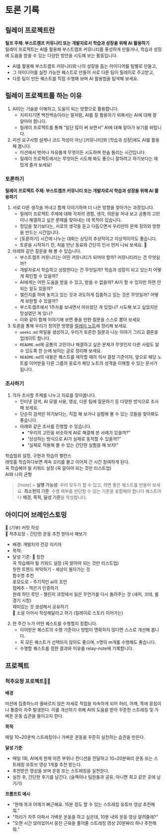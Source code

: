 # 토론 기록

## 릴레이 프로젝트란

**릴프 주제: 부스트캠프 커뮤니티 또는 개발자로서 학습과 성장을 위해 AI 활용하기**  
릴레이 프로젝트는 AI를 활용해 부스트캠프 커뮤니티를 풍성하게 만들거나, 학습과 성장에 도움을 받을 수 있는 다양한 방안을 시도해 보는 활동입니다.

- AI를 활용해 부스트캠프 커뮤니티와 나의 성장을 돕는 아이디어를 팀별로 만들고,
- 그 아이디어를 실천 가능한 퀘스트로 만들어 서로 다른 팀이 릴레이로 주고받고,
- 다른 팀이 만든 퀘스트를 직접 수행해 보며 AI 활용법을 탐색해 보세요.

## 릴레이 프로젝트를 하는 이유

1. AI라는 기술을 이해하고, 도움이 되는 방향으로 활용합니다.
   - 지피지기면 백전백승이라는 말처럼, AI를 잘 활용하기 위해서는 AI에 대해 잘 알아야 합니다.
   - 릴레이 프로젝트를 통해 “일단 많이 써 보면서” AI에 대해 알아가 보기를 바랍니다.
2. 미션 요구사항 설계나 코드 작성이 아닌 \[커뮤니티\]와 \[학습과 성장\]에도 AI를 활용해 봅니다.
   - 미션에서 벗어나 자유롭게 무엇이든 시도하며 한숨 돌리는 시간입니다.
   - 릴레이 프로젝트에서는 무엇이든 시도해 봐도 좋으니 잘하려고 하기보다는 재밌게 즐겨 보세요!

### 토론하기

**릴레이 프로젝트 주제: 부스트캠프 커뮤니티 또는 개발자로서 학습과 성장을 위해 AI 활용하기**

1. 서로 다른 생각을 꺼내고 함께 이야기하며 더 나은 방향을 찾아가는 과정입니다.
   - 릴레이 프로젝트 주제에 대해 각자의 경험, 생각, 의문을 꺼내 보고 공통의 고민이나 해결하고 싶은 문제를 찾아내는 데 목적이 있습니다.
   - 정답을 찾기보다는, 서로의 생각을 듣고 다듬으면서 우리만의 문제 정의와 방향을 만드는 시간입니다.
   - \[토론하기\] 시간에 나누는 대화는 상당히 추상적이고 이상적이어도 좋습니다.
   - 토론을 시작하기 전, 처음 만난 동료와 간단히 인사 먼저 나눠 보세요. 🤗
2. 아래와 같은 질문을 해 볼 수 있습니다.
   - 부스트캠프 커뮤니티는 어떤 커뮤니티가 되어야 할까? 커뮤니티라는 건 무엇일까?
   - 개발자로서 학습하고 성장한다는 건 무엇일까? 학습과 성장이 되고 있는지 어떻게 확인할 수 있을까?
   - AI에게는 어떤 도움을 받을 수 있고, 받을 수 없을까? AI가 할 수 있지만 하면 안 되는 일도 있을까?
   - 챌린지를 하며 놓치고 있는 것과 과도하게 집중하고 있는 것은 무엇일까? 어떻게 보완할 수 있을까?
   - 부스트캠프에서 1주차를 보내면서 아쉬웠던 게 있었나? 시도해 보고 싶었지만 망설였던 게 있나?
   - 이와 같이 함께 이야기해 보면 좋을 만한 질문을 스스로 뽑아 보세요
3. 토론을 통해 우리가 정의한 방향을 [릴레이 노트](https://www.notion.so/233b9dd86abe80228cf4eab86f870d38?pvs=21)에 정리해 보세요.
   - `week1.md` 파일을 생성하고, 우리가 토론한 질문과 나눈 이야기 그리고 결론을 업데이트 합니다.
   - `README.md`에 공통의 고민이나 해결하고 싶은 문제가 무엇인지 다른 사람도 알 수 있도록 한 눈에 보이는 글로 정리해 보세요.
   - `README.md`의 내용은 퀘스트를 제작할 때의 의사 결정 기준이자, 앞으로 해당 노트를 이어받을 다른 그룹의 동료가 해당 노트의 성격을 이해할 수 있는 문서가 됩니다.

### 조사하기

1. 각자 조사할 주제를 나누고 자료를 찾아봅니다.
   - 인터넷 검색, AI 모델 사용, 영상, 다른 팀에 질문하기 등 다양한 방식으로 조사해 보세요.
   - 단순히 검색만 하기보다는, 직접 해 보거나 실험해 볼 수 있는 것들을 찾아봐도 좋습니다.
   - 아래와 같은 조사를 진행할 수 있습니다.
     - “우리의 고민을 비슷하게 AI로 해결해 본 사례가 있을까?”
     - “상상하는 방식으로 AI가 실제로 동작할 수 있을까?”
     - “실제로 적용해 볼 수 있는 간단한 실험을 해 보자!”

학습범위 설정, 구현과 학습의 밸런스  
래빗홀 학습하다보면 계속 꼬리를 물고 이어져 긴 시간 참여하게 된다.  
꼭 학습해야 될 키워드 설정 (꼭 알아야 되는 것만 리스트업)  
AI와 나의 균형

> [!note] > **실행 가능성**: 우리 모두가 할 수 있고, 하면 좋은 퀘스트를 만들어 보세요.
> **최소한의 기준**: 수행 여부를 판단할 수 있는 기준을 포함해야 합니다
> 퀘스트마다 **배경, 목적, 달성 기준**을 작성합니다.

## 아이디어 브레인스토밍

🌟 (기부) 커밋 작성  
🌟 척추요정 - 간단한 운동 추천 받아서 해보기

- 배경: 개발자의 건강 지키자
- 목적:
- 달성 기준:
  🌟 칭찬  
  꼭 학습해야 될 키워드 설정 (꼭 알아야 되는 것만 리스트업)  
  핫한 트렌드 파악하기 - 세상이 돌아가는 것  
  함수명 추천  
  포모도로 - 주기적인 ai의 조언  
  점메추 - 먹은거 인증하기  
  원래 하던 루틴 - 챌린지 과정에서 잃은 무언가를 다시 돌려주는 것 (새피, 코테, 롤 경기 시청)  
  재미있는 것 생성해서 공유하기  
  🌟 소설 이어서 작성해달라고 하기 (릴레이로 스토리 이어가는)

2. 한 주간 누가 어떤 퀘스트를 수행할지 정합니다.
   - 이어받은 퀘스트의 수행 기준이나 방법이 명확하지 않다면 스스로 개선해 봅니다.
   - 꼭 모든 퀘스트가 선택되지 않아도 좋으며, n명이 m개를 수행해도 좋습니다.
   - 수행할 퀘스트를 정한 결과와 이유를 relay-note에 기록합니다.

## 프로젝트

### 척추요청 프로젝트🏃‍♂️

**배경**

미션에 집중하느라 올바르지 않은 자세로 작업을 지속하게 되어 허리, 어깨, 목에 뭉침이나 통증이 자주 발생한다. 이를 개선하기 위해 AI의 도움을 받아 꾸준한 스트레칭 및 가벼운 운동 습관을 들이고자 한다.

**목적**

매일 10~20분씩 스트레칭이나 가벼운 운동을 꾸준히 실천하는 습관을 만든다.

**달성 기준**

- 매일 1회, AI에게 현재 아픈 부위나 컨디션을 전달하고 10~20분짜리 운동 또는 스트레칭 유튜브 영상 1개를 추천 받는다.
- 추천받은 영상을 보며 운동 또는 스트레칭을 실천한다.
- 실천 후, 간단한 후기를 남긴다. (슬랙이나 팀원들과 공유, 아니면 회고 같은 곳에 남기기)

**프롬프트 예시**

- "현재 목과 어깨가 뻐근해요. 15분 정도 할 수 있는 스트레칭 유튜브 영상 추천해줘."
- "허리가 자주 아파서 가벼운 운동을 하고 싶은데, 10분 내외 운동 영상 알려줄래?"
- "오랜 시간 앉아있어서 뭉친 근육을 풀어줄 스트레칭 영상 20분짜리 하나 추천해줘."
